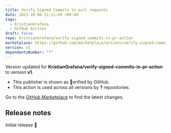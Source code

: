 ```yaml
---
title: Verify Signed Commits in pull requests
date: 2023-10-06 11:11:49 +00:00
tags:
  - KristianGrafana
  - GitHub Actions
draft: false
repo: KristianGrafana/verify-signed-commits-in-pr-action
marketplace: https://github.com/marketplace/actions/verify-signed-commits-in-pull-requests
version: v1
dependentsNumber: "?"
---
```



Version updated for **KristianGrafana/verify-signed-commits-in-pr-action** to version **v1**.
- This publisher is shown as erified by GitHub.
- This action is used across all versions by **?** repositories.

Go to the [GitHub Marketplace](https://github.com/marketplace/actions/verify-signed-commits-in-pull-requests) to find the latest changes.

## Release notes

Initial release :tada: 
